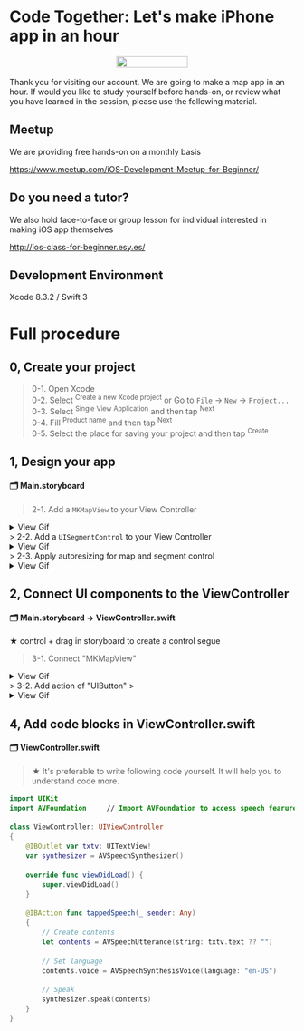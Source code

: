 # Code Together: Let's make iPhone app in an hour

  <div style="text-align:center"><img src ="https://github.com/iosClassForBeginner/mapApp/preview.PNG" width="50%" height="50%"/></div>  

  Thank you for visiting our account. We are going to make a map app in an hour. If would you like to study yourself before hands-on, or review what you have learned in the session, please use the following material.

## Meetup
We are providing free hands-on on a monthly basis

https://www.meetup.com/iOS-Development-Meetup-for-Beginner/

## Do you need a tutor?
We also hold face-to-face or group lesson for individual interested in making iOS app themselves

http://ios-class-for-beginner.esy.es/

## Development Environment
  Xcode 8.3.2 / Swift 3

# Full procedure
## 0, Create your project

> 0-1. Open Xcode  
> 0-2. Select <sup>Create a new Xcode project</sup> or Go to <code>File</code> → <code>New</code> → <code>Project...</code>  
> 0-3. Select <sup>Single View Application</sup> and then tap <sup>Next</sup>  
> 0-4. Fill <sup>Product name</sup> and then tap <sup>Next</sup>  
> 0-5. Select the place for saving your project and then tap <sup>Create</sup>  

## 1, Design your app
#### 🗂 Main.storyboard

> 2-1. Add a <code>MKMapView</code> to your View Controller
<details>
  <summary>View Gif</summary>
  <div style="text-align:center"><img src ="https://github.com/iosClassForBeginner/speech-en/blob/master/resources/0.gif" />     </div>
</details>
> 2-2. Add a <code>UISegmentControl</code> to your View Controller
<details>
  <summary>View Gif</summary>
  <div style="text-align:center"><img src ="https://github.com/iosClassForBeginner/speech-en/blob/master/resources/0.gif" />     </div>
</details>
> 2-3. Apply autoresizing for map and segment control
<details>
  <summary>View Gif</summary>
  <div style="text-align:center"><img src ="https://github.com/iosClassForBeginner/speech-en/blob/master/resources/0.gif" />     </div>
</details>


## 2, Connect UI components to the ViewController
#### 🗂 Main.storyboard → ViewController.swift  
  ★  control + drag in storyboard to create a control segue
  
> 3-1. Connect "MKMapView"
<details>
  <summary>View Gif</summary>
  <div style="text-align:center">
    <img src ="https://github.com/iosClassForBeginner/speech-en/blob/master/resources/3-1.gif" />
  </div>
 </details>
> 3-2. Add action of "UIButton"
> <details><summary>View Gif</summary><div style="text-align:center"><img src ="https://github.com/iosClassForBeginner/speech-en/blob/master/resources/3-2.gif" /></div></details>


## 4, Add code blocks in ViewController.swift
#### 🗂 ViewController.swift  
> ★ It's preferable to write following code yourself. It will help you to understand code more.

```Swift  
import UIKit
import AVFoundation     // Import AVFoundation to access speech fearure

class ViewController: UIViewController
{
    @IBOutlet var txtv: UITextView!
    var synthesizer = AVSpeechSynthesizer()

    override func viewDidLoad() {
        super.viewDidLoad()
    }

    @IBAction func tappedSpeech(_ sender: Any)
    {
        // Create contents
        let contents = AVSpeechUtterance(string: txtv.text ?? "")

        // Set language
        contents.voice = AVSpeechSynthesisVoice(language: "en-US")

        // Speak
        synthesizer.speak(contents)
    }
}
```
